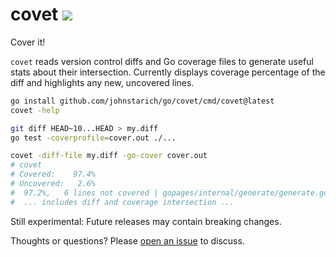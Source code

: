 # covet <a href="https://johnstarich.com/go/covet"><img src="https://img.shields.io/badge/gopages-reference-%235272B4" /></a>

Cover it!

`covet` reads version control diffs and Go coverage files to generate useful stats about their intersection.
Currently displays coverage percentage of the diff and highlights any new, uncovered lines.

```bash
go install github.com/johnstarich/go/covet/cmd/covet@latest
covet -help

git diff HEAD~10...HEAD > my.diff
go test -coverprofile=cover.out ./...

covet -diff-file my.diff -go-cover cover.out
# covet
# Covered:    97.4%
# Uncovered:   2.6%
#  97.2%,   6 lines not covered | gopages/internal/generate/generate.go
#  ... includes diff and coverage intersection ...
```

Still experimental: Future releases may contain breaking changes.

Thoughts or questions? Please [open an issue](https://github.com/JohnStarich/go/issues/new) to discuss.
